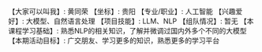 【大家可以叫我】: 黄同荣
【坐标】: 贵阳
【专业/职业】: 人工智能
【兴趣爱好】: 大模型、自然语言处理
【项目技能】: LLM、NLP
【组队情况】: 暂无 
【本课程学习基础】: 熟悉NLP的相关知识，了解并微调过国内外多个不同的大模型
【本期活动目标】: 广交朋友、学习更多的知识，熟悉更多的学习平台